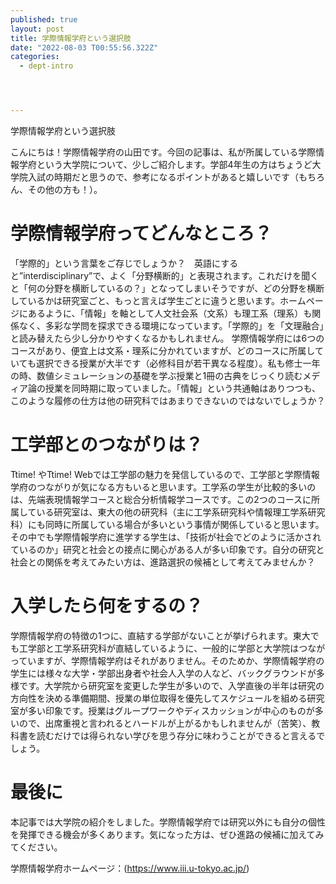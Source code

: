 ```yaml
---
published: true
layout: post
title: 学際情報学府という選択肢
date: "2022-08-03 T00:55:56.322Z"
categories:
  - dept-intro




---
```


学際情報学府という選択肢





こんにちは！学際情報学府の山田です。今回の記事は、私が所属している学際情報学府という大学院について、少しご紹介します。学部4年生の方はちょうど大学院入試の時期だと思うので、参考になるポイントがあると嬉しいです（もちろん、その他の方も！）。

# 学際情報学府ってどんなところ？
「学際的」という言葉をご存じでしょうか？　英語にすると”interdisciplinary”で、よく「分野横断的」と表現されます。これだけを聞くと「何の分野を横断しているの？」となってしまいそうですが、どの分野を横断しているかは研究室ごと、もっと言えば学生ごとに違うと思います。ホームページにあるように、「情報」を軸として人文社会系（文系）も理工系（理系）も関係なく、多彩な学問を探求できる環境になっています。「学際的」を「文理融合」と読み替えたら少し分かりやすくなるかもしれません。
学際情報学府には6つのコースがあり、便宜上は文系・理系に分かれていますが、どのコースに所属していても選択できる授業が大半です（必修科目が若干異なる程度）。私も修士一年の時、数値シミュレーションの基礎を学ぶ授業と1冊の古典をじっくり読むメディア論の授業を同時期に取っていました。「情報」という共通軸はありつつも、このような履修の仕方は他の研究科ではあまりできないのではないでしょうか？

# 工学部とのつながりは？
Ttime! やTtime! Webでは工学部の魅力を発信しているので、工学部と学際情報学府のつながりが気になる方もいると思います。工学系の学生が比較的多いのは、先端表現情報学コースと総合分析情報学コースです。この2つのコースに所属している研究室は、東大の他の研究科（主に工学系研究科や情報理工学系研究科）にも同時に所属している場合が多いという事情が関係していると思います。その中でも学際情報学府に進学する学生は、「技術が社会でどのように活かされているのか」研究と社会との接点に関心がある人が多い印象です。自分の研究と社会との関係を考えてみたい方は、進路選択の候補として考えてみませんか？
# 入学したら何をするの？
学際情報学府の特徴の1つに、直結する学部がないことが挙げられます。東大でも工学部と工学系研究科が直結しているように、一般的に学部と大学院はつながっていますが、学際情報学府はそれがありません。そのためか、学際情報学府の学生には様々な大学・学部出身者や社会人入学の人など、バックグラウンドが多様です。大学院から研究室を変更した学生が多いので、入学直後の半年は研究の方向性を決める準備期間、授業の単位取得を優先してスケジュールを組める研究室が多い印象です。授業はグループワークやディスカッションが中心のものが多いので、出席重視と言われるとハードルが上がるかもしれませんが（苦笑）、教科書を読むだけでは得られない学びを思う存分に味わうことができると言えるでしょう。
# 最後に
本記事では大学院の紹介をしました。学際情報学府では研究以外にも自分の個性を発揮できる機会が多くあります。気になった方は、ぜひ進路の候補に加えてみてください。

学際情報学府ホームページ：(https://www.iii.u-tokyo.ac.jp/)






